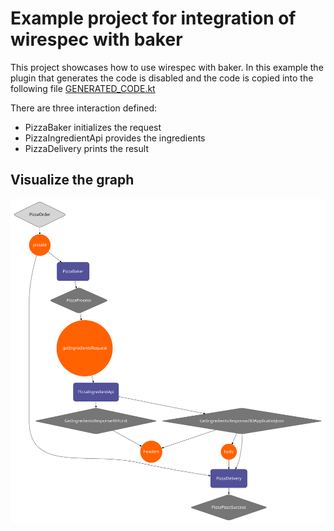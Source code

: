 # Example project for integration of wirespec with baker

This project showcases how to use wirespec with baker. In this example the plugin that generates the code is disabled and the code is copied into the following file [GENERATED_CODE.kt](src%2Fmain%2Fkotlin%2Fcommunity%2Fflock%2Fwirespec%2Fbaker%2Fwirespecbaker%2FGENERATED_CODE.kt)

There are three interaction defined:
- PizzaBaker initializes the request
- PizzaIngredientApi provides the ingredients
- PizzaDelivery prints the result

## Visualize the graph

![graphviz](./graphviz.svg)

